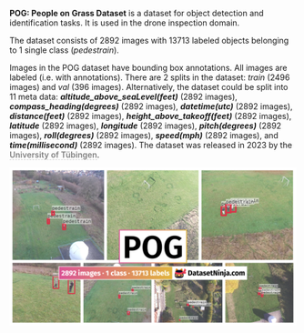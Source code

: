**POG: People on Grass Dataset** is a dataset for object detection and identification tasks. It is used in the drone inspection domain. 

The dataset consists of 2892 images with 13713 labeled objects belonging to 1 single class (*pedestrain*).

Images in the POG dataset have bounding box annotations. All images are labeled (i.e. with annotations). There are 2 splits in the dataset: *train* (2496 images) and *val* (396 images). Alternatively, the dataset could be split into 11 meta data: ***altitude_above_seaLevel(feet)*** (2892 images), ***compass_heading(degrees)*** (2892 images), ***datetime(utc)*** (2892 images), ***distance(feet)*** (2892 images), ***height_above_takeoff(feet)*** (2892 images), ***latitude*** (2892 images), ***longitude*** (2892 images), ***pitch(degrees)*** (2892 images), ***roll(degrees)*** (2892 images), ***speed(mph)*** (2892 images), and ***time(millisecond)*** (2892 images). The dataset was released in 2023 by the <span style="font-weight: 600; color: grey; border-bottom: 1px dashed #d3d3d3;">University of Tübingen</span>.

<img src="https://github.com/dataset-ninja/pog/raw/main/visualizations/poster.png">
